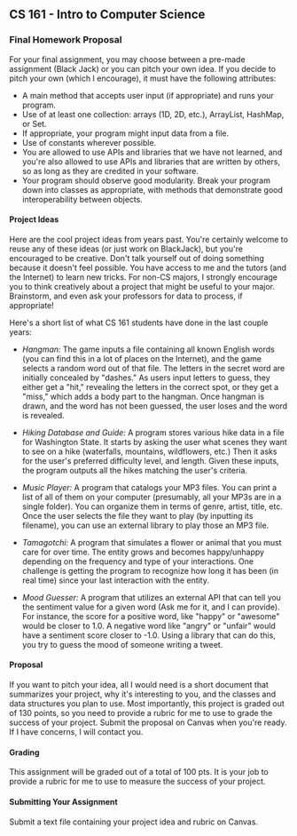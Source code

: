 ## CS 161 - Intro to Computer Science

### Final Homework Proposal

For your final assignment, you may choose between a pre-made assignment (Black Jack) or you can pitch your own idea. If you decide to pitch your own (which I encourage), it must have the following attributes:

- A main method that accepts user input (if appropriate) and runs your program.
- Use of at least one collection: arrays (1D, 2D, etc.), ArrayList, HashMap, or Set.
- If appropriate, your program might input data from a file.
- Use of constants wherever possible.
- You are allowed to use APIs and libraries that we have not learned, and you're also allowed to use APIs and libraries that are written by others, so as long as they are credited in your software.
- Your program should observe good modularity. Break your program down into classes as appropriate, with methods that demonstrate good interoperability between objects.

#### Project Ideas

Here are the cool project ideas from years past. You're certainly welcome to reuse any of these ideas (or just work on BlackJack), but you're encouraged to be creative. Don't talk yourself out of doing something because it doesn't feel possible. You have access to me and the tutors (and the Internet) to learn new tricks. For non-CS majors, I strongly encourage you to think creatively about a project that might be useful to your major. Brainstorm, and even ask your professors for data to process, if appropriate!

Here's a short list of what CS 161 students have done in the last couple years:

- _Hangman:_ The game inputs a file containing all known English words (you can find this in a lot of places on the Internet), and the game selects a random word out of that file. The letters in the secret word are initially concealed by "dashes." As users input letters to guess, they either get a "hit," revealing the letters in the correct spot, or they get a "miss," which adds a body part to the hangman. Once hangman is drawn, and the word has not been guessed, the user loses and the word is revealed.

- _Hiking Database and Guide:_ A program stores various hike data in a file for Washington State. It starts by asking the user what scenes they want to see on a hike (waterfalls, mountains, wildflowers, etc.) Then it asks for the user's preferred difficulty level, and length. Given these inputs, the program outputs all the hikes matching the user's criteria.

- _Music Player:_ A program that catalogs your MP3 files. You can print a list of all of them on your computer (presumably, all your MP3s are in a single folder). You can organize them in terms of genre, artist, title, etc. Once the user selects the file they want to play (by inputting its filename), you can use an external library to play those an MP3 file.

- _Tamagotchi:_ A program that simulates a flower or animal that you must care for over time. The entity grows and becomes happy/unhappy depending on the frequency and type of your interactions. One challenge is getting the program to recognize how long it has been (in real time) since your last interaction with the entity.

- _Mood Guesser:_ A program that utilizes an external API that can tell you the sentiment value for a given word (Ask me for it, and I can provide). For instance, the score for a positive word, like "happy" or "awesome" would be closer to 1.0. A negative word like "angry" or "unfair" would have a sentiment score closer to -1.0. Using a library that can do this, you try to guess the mood of someone writing a tweet.

<!-- - _A Graphical BlackJack:_ One student programmed BlackJack, and then wrote a graphical interface for it (think Life lab). A black jack table is drawn on the canvas, hit and hold and quit buttons are implemented -->

#### Proposal

If you want to pitch your idea, all I would need is a short document that summarizes your project, why it's interesting to you, and the classes and data structures you plan to use. Most importantly, this project is graded out of 130 points, so you need to provide a rubric for me to use to grade the success of your project. Submit the proposal on Canvas when you're ready. If I have concerns, I will contact you.

#### Grading

This assignment will be graded out of a total of 100 pts. It is your job to provide a rubric for me to use to measure the success of your project.

#### Submitting Your Assignment

Submit a text file containing your project idea and rubric on Canvas.
